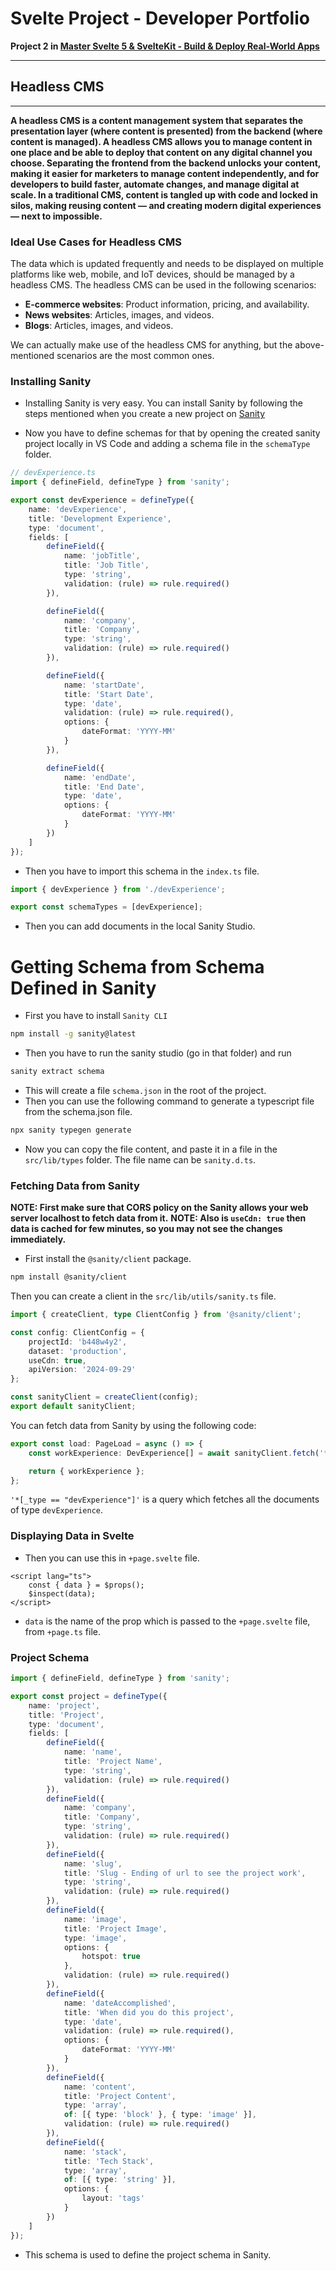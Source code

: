 # Svelte Project - Developer Portfolio

**Project 2 in [Master Svelte 5 & SvelteKit - Build & Deploy Real-World Apps](https://www.udemy.com/course/practical-sveltekit-guide-build-and-deploy-real-world-apps/)**

---

## Headless CMS

---

**A headless CMS is a content management system that separates the presentation layer (where content is presented) from the backend (where content is managed). A headless CMS allows you to manage content in one place and be able to deploy that content on any digital channel you choose. Separating the frontend from the backend unlocks your content, making it easier for marketers to manage content independently, and for developers to build faster, automate changes, and manage digital at scale. In a traditional CMS, content is tangled up with code and locked in silos, making reusing content — and creating modern digital experiences — next to impossible.**

### Ideal Use Cases for Headless CMS

The data which is updated frequently and needs to be displayed on multiple platforms like web, mobile, and IoT devices, should be managed by a headless CMS. The headless CMS can be used in the following scenarios:

- **E-commerce websites**: Product information, pricing, and availability.
- **News websites**: Articles, images, and videos.
- **Blogs**: Articles, images, and videos.

We can actually make use of the headless CMS for anything, but the above-mentioned scenarios are the most common ones.

### Installing Sanity

- Installing Sanity is very easy. You can install Sanity by following the steps mentioned when you create a new project on [Sanity](https://www.sanity.io/)

- Now you have to define schemas for that by opening the created sanity project locally in VS Code and adding a schema file in the `schemaType` folder.

```ts
// devExperience.ts
import { defineField, defineType } from 'sanity';

export const devExperience = defineType({
	name: 'devExperience',
	title: 'Development Experience',
	type: 'document',
	fields: [
		defineField({
			name: 'jobTitle',
			title: 'Job Title',
			type: 'string',
			validation: (rule) => rule.required()
		}),

		defineField({
			name: 'company',
			title: 'Company',
			type: 'string',
			validation: (rule) => rule.required()
		}),

		defineField({
			name: 'startDate',
			title: 'Start Date',
			type: 'date',
			validation: (rule) => rule.required(),
			options: {
				dateFormat: 'YYYY-MM'
			}
		}),

		defineField({
			name: 'endDate',
			title: 'End Date',
			type: 'date',
			options: {
				dateFormat: 'YYYY-MM'
			}
		})
	]
});
```

- Then you have to import this schema in the `index.ts` file.

```ts
import { devExperience } from './devExperience';

export const schemaTypes = [devExperience];
```

- Then you can add documents in the local Sanity Studio.

# Getting Schema from Schema Defined in Sanity

- First you have to install `Sanity CLI`

```sh
npm install -g sanity@latest
```

- Then you have to run the sanity studio (go in that folder) and run

```sh
sanity extract schema
```

- This will create a file `schema.json` in the root of the project.
- Then you can use the following command to generate a typescript file from the schema.json file.

```sh
npx sanity typegen generate
```

- Now you can copy the file content, and paste it in a file in the `src/lib/types` folder. The file name can be `sanity.d.ts`.

### Fetching Data from Sanity

**NOTE: First make sure that CORS policy on the Sanity allows your web server localhost to fetch data from it.**
**NOTE: Also is `useCdn: true` then data is cached for few minutes, so you may not see the changes immediately.**

- First install the `@sanity/client` package.

```sh
npm install @sanity/client
```

Then you can create a client in the `src/lib/utils/sanity.ts` file.

```ts
import { createClient, type ClientConfig } from '@sanity/client';

const config: ClientConfig = {
	projectId: 'b448w4y2',
	dataset: 'production',
	useCdn: true,
	apiVersion: '2024-09-29'
};

const sanityClient = createClient(config);
export default sanityClient;
```

You can fetch data from Sanity by using the following code:

```ts
export const load: PageLoad = async () => {
	const workExperience: DevExperience[] = await sanityClient.fetch('*[_type == "devExperience"]');

	return { workExperience };
};
```

`'*[_type == "devExperience"]'` is a query which fetches all the documents of type `devExperience`.

### Displaying Data in Svelte

- Then you can use this in `+page.svelte` file.

```svelte
<script lang="ts">
	const { data } = $props();
	$inspect(data);
</script>
```

- `data` is the name of the prop which is passed to the `+page.svelte` file, from `+page.ts` file.

### Project Schema

```ts
import { defineField, defineType } from 'sanity';

export const project = defineType({
	name: 'project',
	title: 'Project',
	type: 'document',
	fields: [
		defineField({
			name: 'name',
			title: 'Project Name',
			type: 'string',
			validation: (rule) => rule.required()
		}),
		defineField({
			name: 'company',
			title: 'Company',
			type: 'string',
			validation: (rule) => rule.required()
		}),
		defineField({
			name: 'slug',
			title: 'Slug - Ending of url to see the project work',
			type: 'string',
			validation: (rule) => rule.required()
		}),
		defineField({
			name: 'image',
			title: 'Project Image',
			type: 'image',
			options: {
				hotspot: true
			},
			validation: (rule) => rule.required()
		}),
		defineField({
			name: 'dateAccomplished',
			title: 'When did you do this project',
			type: 'date',
			validation: (rule) => rule.required(),
			options: {
				dateFormat: 'YYYY-MM'
			}
		}),
		defineField({
			name: 'content',
			title: 'Project Content',
			type: 'array',
			of: [{ type: 'block' }, { type: 'image' }],
			validation: (rule) => rule.required()
		}),
		defineField({
			name: 'stack',
			title: 'Tech Stack',
			type: 'array',
			of: [{ type: 'string' }],
			options: {
				layout: 'tags'
			}
		})
	]
});
```
- This schema is used to define the project schema in Sanity.